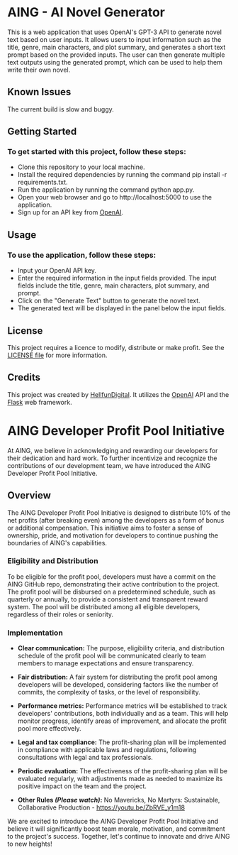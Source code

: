 # AING - AI Novel Generator
This is a web application that uses OpenAI's GPT-3 API to generate novel text based on user inputs. It allows users to input information such as the title, genre, main characters, and plot summary, and generates a short text prompt based on the provided inputs. The user can then generate multiple text outputs using the generated prompt, which can be used to help them write their own novel.

## Known Issues
The current build is slow and buggy.

## Getting Started
### To get started with this project, follow these steps:
* Clone this repository to your local machine.
* Install the required dependencies by running the command pip install -r requirements.txt.
* Run the application by running the command python app.py.
* Open your web browser and go to http://localhost:5000 to use the application.
* Sign up for an API key from [OpenAI](https://openai.com/).

## Usage

### To use the application, follow these steps:
* Input your OpenAI API key.
* Enter the required information in the input fields provided. The input fields include the title, genre, main characters, plot summary, and prompt.
* Click on the "Generate Text" button to generate the novel text.
* The generated text will be displayed in the panel below the input fields.

## License
This project requires a licence to modify, distribute or make profit. See the [LICENSE file](https://github.com/HellfunDigital/AING-AI-Novel-Generator/blob/main/LICENSE.md) for more information.

## Credits
This project was created by [HellfunDigital](https://github.com/HellfunDigital). It utilizes the [OpenAI](https://openai.com/) API and the [Flask](https://flask.palletsprojects.com/) web framework.

# AING Developer Profit Pool Initiative
At AING, we believe in acknowledging and rewarding our developers for their dedication and hard work. To further incentivize and recognize the contributions of our development team, we have introduced the AING Developer Profit Pool Initiative.

## Overview
The AING Developer Profit Pool Initiative is designed to distribute 10% of the net profits (after breaking even) among the developers as a form of bonus or additional compensation. This initiative aims to foster a sense of ownership, pride, and motivation for developers to continue pushing the boundaries of AING's capabilities.

### Eligibility and Distribution
To be eligible for the profit pool, developers must have a commit on the AING GitHub repo, demonstrating their active contribution to the project. The profit pool will be disbursed on a predetermined schedule, such as quarterly or annually, to provide a consistent and transparent reward system. The pool will be distributed among all eligible developers, regardless of their roles or seniority.

### Implementation
* **Clear communication:** The purpose, eligibility criteria, and distribution schedule of the profit pool will be communicated clearly to team members to manage expectations and ensure transparency.

* **Fair distribution:** A fair system for distributing the profit pool among developers will be developed, considering factors like the number of commits, the complexity of tasks, or the level of responsibility.

* **Performance metrics:** Performance metrics will be established to track developers' contributions, both individually and as a team. This will help monitor progress, identify areas of improvement, and allocate the profit pool more effectively.

* **Legal and tax compliance:** The profit-sharing plan will be implemented in compliance with applicable laws and regulations, following consultations with legal and tax professionals.

* **Periodic evaluation:** The effectiveness of the profit-sharing plan will be evaluated regularly, with adjustments made as needed to maximize its positive impact on the team and the project.

* **Other Rules _(Please watch)_:** No Mavericks, No Martyrs: Sustainable, Collaborative Production - https://youtu.be/ZbRVE_y1m18 

We are excited to introduce the AING Developer Profit Pool Initiative and believe it will significantly boost team morale, motivation, and commitment to the project's success. Together, let's continue to innovate and drive AING to new heights!
